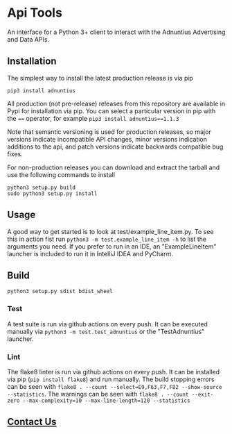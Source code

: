 # Api Tools

An interface for a Python 3+ client to interact with the Adnuntius Advertising and Data APIs. 

## Installation

The simplest way to install the latest production release is via pip
```
pip3 install adnuntius
```

All production (not pre-release) releases from this repository are available in Pypi for installation via pip.
You can select a particular version in pip with the `==` operator, for example `pip3 install adnuntius==1.1.3`

Note that semantic versioning is used for production releases, so major versions indicate incompatible API changes, 
minor versions indication additions to the api, and patch versions indicate backwards compatible bug fixes.

For non-production releases you can download and extract the tarball and use the following commands to install
```
python3 setup.py build
sudo python3 setup.py install
```

## Usage

A good way to get started is to look at test/example_line_item.py. 
To see this in action fist run `python3 -m test.example_line_item -h` to list the arguments you need. 
If you prefer to run in an IDE, an "ExampleLineItem" launcher is included to run it in IntelliJ IDEA and PyCharm.

## Build

`python3 setup.py sdist bdist_wheel`

### Test

A test suite is run via github actions on every push. 
It can be executed manually via `python3 -m test.test_adnuntius` or the "TestAdnuntius" launcher.

### Lint

The flake8 linter is run via github actions on every push.
It can be installed via pip (`pip install flake8`) and run manually.
The build stopping errors can be seen with `flake8 . --count --select=E9,F63,F7,F82 --show-source --statistics`.
The warnings can be seen with `flake8 . --count --exit-zero --max-complexity=10 --max-line-length=120 --statistics`

## [Contact Us](https://adnuntius.com/contact-us/)

